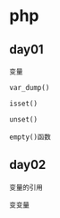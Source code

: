 # php

## day01

    变量

    var_dump()

    isset()

    unset()

    empty()函数

## day02

    变量的引用

    变变量